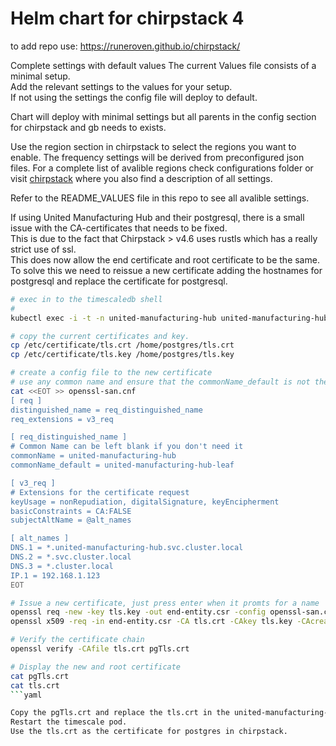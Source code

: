 # Helm chart for chirpstack 4
to add repo use: https://runeroven.github.io/chirpstack/

Complete settings with default values
The current Values file consists of a minimal setup.  
Add the relevant settings to the values for your setup.  
If not using the settings the config file will deploy to default.

Chart will deploy with minimal settings but all parents in the config section for chirpstack and gb needs to exists.

Use the region section in chirpstack to select the regions you want to enable. The frequency settings will be derived from preconfigured json files.
For a complete list of avalible regions check configurations folder or visit [chirpstack](https://www.chirpstack.io/) where you also find a description of all settings.

Refer to the README_VALUES file in this repo to see all avalible settings.

If using United Manufacturing Hub and their postgresql, there is a small issue with the CA-certificates that needs to be fixed.  
This is due to the fact that Chirpstack > v4.6 uses rustls which has a really strict use of ssl.  
This does now allow the end certificate and root certificate to be the same.  
To solve this we need to reissue a new certificate adding the hostnames for postgresql and replace the certificate for postgresql.

```bash
# exec in to the timescaledb shell
#
kubectl exec -i -t -n united-manufacturing-hub united-manufacturing-hub-timescaledb-0 -c timescaledb -- sh -c "clear; (bash || ash || sh)"

# copy the current certificates and key.
cp /etc/certificate/tls.crt /home/postgres/tls.crt
cp /etc/certificate/tls.key /home/postgres/tls.key

# create a config file to the new certificate
# use any common name and ensure that the commonName_default is not the same as the root ca
cat <<EOT >> openssl-san.cnf
[ req ]
distinguished_name = req_distinguished_name
req_extensions = v3_req

[ req_distinguished_name ]
# Common Name can be left blank if you don't need it
commonName = united-manufacturing-hub
commonName_default = united-manufacturing-hub-leaf

[ v3_req ]
# Extensions for the certificate request
keyUsage = nonRepudiation, digitalSignature, keyEncipherment
basicConstraints = CA:FALSE
subjectAltName = @alt_names

[ alt_names ]
DNS.1 = *.united-manufacturing-hub.svc.cluster.local
DNS.2 = *.svc.cluster.local
DNS.3 = *.cluster.local
IP.1 = 192.168.1.123
EOT

# Issue a new certificate, just press enter when it promts for a name
openssl req -new -key tls.key -out end-entity.csr -config openssl-san.cnf 
openssl x509 -req -in end-entity.csr -CA tls.crt -CAkey tls.key -CAcreateserial -out pgTls.crt -days 9999 -sha256 -extfile openssl-san.cnf -extensions v3_req

# Verify the certificate chain
openssl verify -CAfile tls.crt pgTls.crt

# Display the new and root certificate
cat pgTls.crt
cat tls.crt
```yaml

Copy the pgTls.crt and replace the tls.crt in the united-manufacturing-hub-certificate secret.
Restart the timescale pod.
Use the tls.crt as the certificate for postgres in chirpstack.


